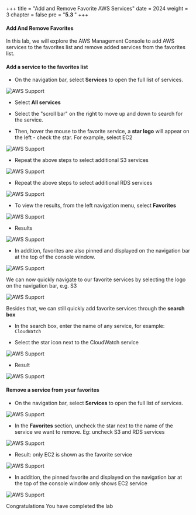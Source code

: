 +++
title = "Add and Remove Favorite AWS Services"
date = 2024
weight = 3
chapter = false
pre = "<b>5.3 </b>"
+++

#### Add And Remove Favorites

In this lab, we will explore the AWS Management Console to add AWS services to the favorites list and remove added services from the favorites list.

#### Add a service to the favorites list

- On the navigation bar, select **Services** to open the full list of services.

![AWS Support](/images/5-console/5.3/1.png?width=90pc)

- Select **All services**
- Select the "scroll bar" on the right to move up and down to search for the service.

- Then, hover the mouse to the favorite service, a **star logo** will appear on the left - check the star. For example, select EC2

![AWS Support](/images/5-console/5.3/2.png?width=90pc)

- Repeat the above steps to select additional S3 services

![AWS Support](/images/5-console/5.3/3.png?width=90pc)

- Repeat the above steps to select additional RDS services

![AWS Support](/images/5-console/5.3/4.png?width=90pc)

- To view the results, from the left navigation menu, select **Favorites**

![AWS Support](/images/5-console/5.3/5.png?width=90pc)

- Results

![AWS Support](/images/5-console/5.3/6.png?width=90pc)

- In addition, favorites are also pinned and displayed on the navigation bar at the top of the console window.

![AWS Support](/images/5-console/5.3/7.png?width=90pc)

We can now quickly navigate to our favorite services by selecting the logo on the navigation bar, e.g. S3

![AWS Support](/images/5-console/5.3/12.png?width=90pc)

Besides that, we can still quickly add favorite services through the **search box**

- In the search box, enter the name of any service, for example: ```CloudWatch```

- Select the star icon next to the CloudWatch service

![AWS Support](/images/5-console/5.3/15.png?width=90pc)

- Result

![AWS Support](/images/5-console/5.3/16.png?width=90pc)

#### Remove a service from your favorites

- On the navigation bar, select **Services** to open the full list of services.

![AWS Support](/images/5-console/5.3/8.png?width=90pc)

- In the **Favorites** section, uncheck the star next to the name of the service we want to remove. Eg: uncheck S3 and RDS services

![AWS Support](/images/5-console/5.3/9.png?width=90pc)

- Result: only EC2 is shown as the favorite service

![AWS Support](/images/5-console/5.3/10.png?width=90pc)

- In addition, the pinned favorite and displayed on the navigation bar at the top of the console window only shows EC2 service

![AWS Support](/images/5-console/5.3/11.png?width=90pc)

Congratulations You have completed the lab